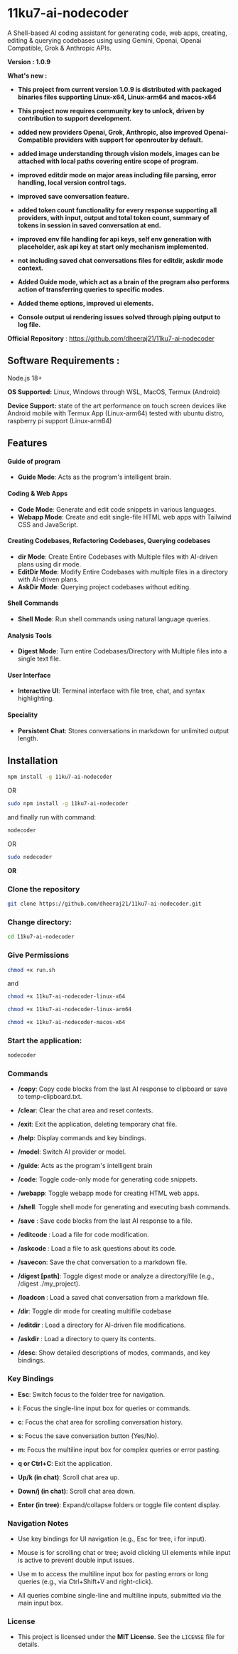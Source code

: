 # 11ku7-ai-nodecoder

A Shell-based AI coding assistant for generating code, web apps, creating, editing & querying codebases using using Gemini, Openai, Openai Compatible, Grok & Anthropic APIs.

**Version :  1.0.9**

**What's new :**

- **This project from current version 1.0.9 is distributed with packaged binaries files supporting Linux-x64, Linux-arm64 and macos-x64**

- **This project now requires community key to unlock, driven by contribution to support development.**

- **added new providers Openai, Grok, Anthropic, also improved Openai-Compatible providers with support for openrouter by default.**

- **added image understanding through vision models, images can be attached with local paths covering entire scope of program.**

- **improved editdir mode on major areas including file parsing, error handling, local version control tags.**

- **improved save conversation feature.**

- **added token count functionality for every response supporting all providers, with input, output and total token count, summary of tokens in session in saved conversation at end.**

- **improved env file handling for api keys, self env generation with placeholder, ask api key at start only mechanism implemented.**

- **not including saved chat conversations files for editdir, askdir mode context.**

- **Added Guide mode, which act as a brain of the program also performs action of transferring queries to specific modes.**

- **Added theme options, improved ui elements.**

- **Console output ui rendering issues solved through piping output to log file.**


**Official Repository** : https://github.com/dheeraj21/11ku7-ai-nodecoder

## Software Requirements :

Node.js 18+

**OS Supported:** Linux, Windows through WSL, MacOS, Termux (Android)

**Device Support:** state of the art performance on touch screen devices like Android mobile with Termux App (Linux-arm64) tested with ubuntu distro, raspberry pi support (Linux-arm64)


## Features

#### Guide of program
- **Guide Mode**: Acts as the program's intelligent brain.


#### Coding & Web Apps
- **Code Mode**: Generate and edit code snippets in various languages.
- **Webapp Mode**: Create and edit single-file HTML web apps with Tailwind CSS and JavaScript.

#### Creating Codebases, Refactoring Codebases, Querying codebases
- **dir Mode**: Create Entire Codebases with Multiple files with AI-driven plans using dir mode.
- **EditDir Mode**: Modify Entire Codebases with multiple files in a directory with AI-driven plans.
- **AskDir Mode**: Querying project codebases without editing.

#### Shell Commands
- **Shell Mode**: Run shell commands using natural language queries.

#### Analysis Tools
- **Digest Mode**: Turn entire Codebases/Directory with Multiple files into a single text file.

#### User Interface
- **Interactive UI**: Terminal interface with file tree, chat, and syntax highlighting.

#### Speciality
- **Persistent Chat**: Stores conversations in markdown for unlimited output length.


## Installation
```bash
npm install -g 11ku7-ai-nodecoder
```
OR

```bash
sudo npm install -g 11ku7-ai-nodecoder
```

and finally run with command:

```bash
nodecoder
```

OR

```bash
sudo nodecoder
```

**OR**

### Clone the repository
```bash
git clone https://github.com/dheeraj21/11ku7-ai-nodecoder.git
```

### Change directory:
```bash
cd 11ku7-ai-nodecoder
```

### Give Permissions
```bash
chmod +x run.sh
```
and 

```bash
chmod +x 11ku7-ai-nodecoder-linux-x64
```
```bash
chmod +x 11ku7-ai-nodecoder-linux-arm64
```
```bash
chmod +x 11ku7-ai-nodecoder-macos-x64
```

### Start the application:
```bash
nodecoder
```


### Commands

- **/copy**: Copy code blocks from the last AI response to clipboard or save to temp-clipboard.txt.

- **/clear**: Clear the chat area and reset contexts.

- **/exit**: Exit the application, deleting temporary chat file.

- **/help**: Display commands and key bindings.

- **/model**: Switch AI provider or model.

- **/guide**: Acts as the program's intelligent brain

- **/code**: Toggle code-only mode for generating code snippets.

- **/webapp**: Toggle webapp mode for creating HTML web apps.

- **/shell**: Toggle shell mode for generating and executing bash commands.

- **/save** <filename>: Save code blocks from the last AI response to a file.

- **/editcode <filename>**: Load a file for code modification.

- **/askcode <filename>**: Load a file to ask questions about its code.

- **/savecon**: Save the chat conversation to a markdown file.

- **/digest [path]**: Toggle digest mode or analyze a directory/file (e.g., /digest ./my_project).

- **/loadcon <filename>**: Load a saved chat conversation from a markdown file.

- **/dir**: Toggle dir mode for creating multifile codebase

- **/editdir <path>**: Load a directory for AI-driven file modifications.

- **/askdir <path>**: Load a directory to query its contents.

- **/desc**: Show detailed descriptions of modes, commands, and key bindings.

### Key Bindings

- **Esc**: Switch focus to the folder tree for navigation.

- **i**: Focus the single-line input box for queries or commands.

- **c**: Focus the chat area for scrolling conversation history.

- **s**: Focus the save conversation button (Yes/No).

- **m**: Focus the multiline input box for complex queries or error pasting.

- **q or Ctrl+C**: Exit the application.

- **Up/k (in chat)**: Scroll chat area up.

- **Down/j (in chat)**: Scroll chat area down.

- **Enter (in tree)**: Expand/collapse folders or toggle file content display.


### Navigation Notes

- Use key bindings for UI navigation (e.g., Esc for tree, i for input).

- Mouse is for scrolling chat or tree; avoid clicking UI elements while input is active to prevent double input issues.

- Use m to access the multiline input box for pasting errors or long queries (e.g., via Ctrl+Shift+V and right-click).

- All queries combine single-line and multiline inputs, submitted via the main input box.


### License

- This project is licensed under the **MIT License**. See the `LICENSE` file for details.




  

  
